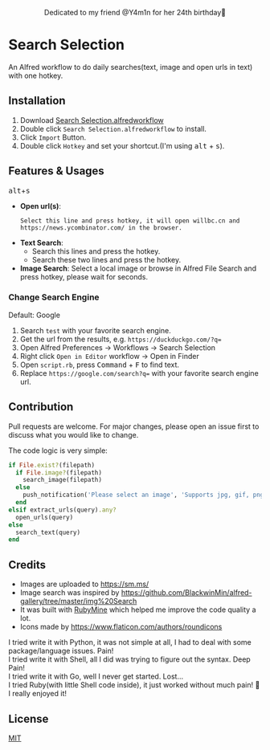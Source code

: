 <p align="center">Dedicated to my friend @Y4m1n for her 24th birthday🥳<p>
</p>

# Search Selection
An Alfred workflow to do daily searches(text, image and open urls in text) with one hotkey.

## Installation
1. Download [Search Selection.alfredworkflow](https://github.com/willbchang/alfred-search-selection/releases/latest)
2. Double click `Search Selection.alfredworkflow` to install.
3. Click `Import` Button.
4. Double click `Hotkey` and set your shortcut.(I'm using <kbd>alt</kbd> + <kbd>s</kbd>).

## Features & Usages
<kbd>alt</kbd>+<kbd>s</kbd>
- **Open url(s)**:
  ```
  Select this line and press hotkey, it will open willbc.cn and https://news.ycombinator.com/ in the browser. 
  ```
- **Text Search**:
  - Search this lines and press the hotkey.
  - Search these two lines and press the hotkey.
- **Image Search**: Select a local image or browse in Alfred File Search and press hotkey, please wait for seconds. 

### Change Search Engine
Default: Google
1. Search `test` with your favorite search engine.
2. Get the url from the results, e.g. `https://duckduckgo.com/?q=`
3. Open Alfred Preferences -> Workflows -> Search Selection
4. Right click `Open in Editor` workflow -> Open in Finder
5. Open `script.rb`, press <kbd>Command</kbd> + <kbd>F</kbd> to find text.
6. Replace `https://google.com/search?q=` with your favorite search engine url.

## Contribution
Pull requests are welcome. For major changes, please open an issue first to discuss what you would like to change.

The code logic is very simple:
```ruby
if File.exist?(filepath)
  if File.image?(filepath)
    search_image(filepath)
  else
    push_notification('Please select an image', 'Supports jpg, gif, png, bmp, tif, or webp')
  end
elsif extract_urls(query).any?
  open_urls(query)
else
  search_text(query)
end
```

## Credits
- Images are uploaded to https://sm.ms/
- Image search was inspired by https://github.com/BlackwinMin/alfred-gallery/tree/master/img%20Search
- It was built with [RubyMine](https://www.jetbrains.com/ruby/) which helped me improve the code quality a lot.
- Icons made by https://www.flaticon.com/authors/roundicons

I tried write it with Python, it was not simple at all, I had to deal with some package/language issues. Pain!<br> 
I tried write it with Shell, all I did was trying to figure out the syntax. Deep Pain!<br>
I tried write it with Go, well I never get started. Lost...<br>
I tried Ruby(with little Shell code inside), it just worked without much pain! 💖 I really enjoyed it!<br>

## License
[MIT](LICENSE)
